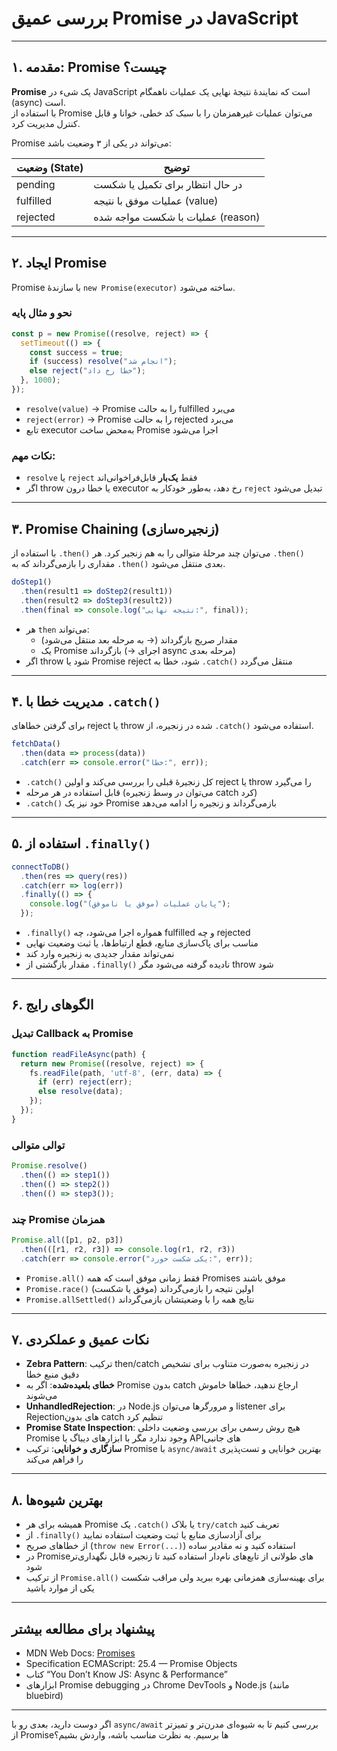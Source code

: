 # بررسی عمیق Promise در JavaScript

---

## ۱. مقدمه: Promise چیست؟

**Promise** یک شیء در JavaScript است که نمایندهٔ نتیجهٔ نهایی یک عملیات ناهمگام (async) است.  
با استفاده از Promise می‌توان عملیات غیرهمزمان را با سبک کد خطی، خوانا و قابل کنترل مدیریت کرد.  

Promise می‌تواند در یکی از ۳ وضعیت باشد:

| وضعیت (State)   | توضیح                                |
|------------------|---------------------------------------|
| pending          | در حال انتظار برای تکمیل یا شکست       |
| fulfilled        | عملیات موفق با نتیجه (value)         |
| rejected         | عملیات با شکست مواجه شده (reason)    |

---

## ۲. ایجاد Promise

Promise با سازندهٔ `new Promise(executor)` ساخته می‌شود.  

### نحو و مثال پایه

```js
const p = new Promise((resolve, reject) => {
  setTimeout(() => {
    const success = true;
    if (success) resolve("انجام شد");
    else reject("خطا رخ داد");
  }, 1000);
});
```

- `resolve(value)` → Promise را به حالت fulfilled می‌برد  
- `reject(error)` → Promise را به حالت rejected می‌برد  
- تابع executor به‌محض ساخت Promise اجرا می‌شود  

### نکات مهم:

- `resolve` یا `reject` فقط **یک‌بار** قابل‌فراخوانی‌اند  
- اگر throw یا خطا درون executor رخ دهد، به‌طور خودکار به `reject` تبدیل می‌شود

---

## ۳. Promise Chaining (زنجیره‌سازی)

با استفاده از `.then()` می‌توان چند مرحلهٔ متوالی را به هم زنجیر کرد. هر `.then()` مقداری را بازمی‌گرداند که به `.then()` بعدی منتقل می‌شود.

```js
doStep1()
  .then(result1 => doStep2(result1))
  .then(result2 => doStep3(result2))
  .then(final => console.log("نتیجه نهایی:", final));
```

- هر `then` می‌تواند:
  - مقدار صریح بازگرداند (→ به مرحله بعد منتقل می‌شود)  
  - یک Promise بازگرداند (→ اجرای async مرحله بعدی)  
- اگر throw شود یا Promise reject شود، خطا به `.catch()` منتقل می‌گردد  

---

## ۴. مدیریت خطا با `.catch()`

برای گرفتن خطاهای reject یا throw شده در زنجیره، از `.catch()` استفاده می‌شود.

```js
fetchData()
  .then(data => process(data))
  .catch(err => console.error("خطا:", err));
```

- `.catch()` کل زنجیرهٔ قبلی را بررسی می‌کند و اولین reject یا throw را می‌گیرد  
- قابل استفاده در هر مرحله (می‌توان در وسط زنجیره catch کرد)  
- `.catch()` خود نیز یک Promise بازمی‌گرداند و زنجیره را ادامه می‌دهد

---

## ۵. استفاده از `.finally()`

```js
connectToDB()
  .then(res => query(res))
  .catch(err => log(err))
  .finally(() => {
    console.log("پایان عملیات (موفق یا ناموفق)");
  });
```

- `.finally()` همواره اجرا می‌شود، چه fulfilled و چه rejected  
- مناسب برای پاک‌سازی منابع، قطع ارتباط‌ها، یا ثبت وضعیت نهایی  
- نمی‌تواند مقدار جدیدی به زنجیره وارد کند  
- مقدار بازگشتی از `.finally()` نادیده گرفته می‌شود مگر throw شود

---

## ۶. الگوهای رایج

### تبدیل Callback به Promise

```js
function readFileAsync(path) {
  return new Promise((resolve, reject) => {
    fs.readFile(path, 'utf-8', (err, data) => {
      if (err) reject(err);
      else resolve(data);
    });
  });
}
```

### توالی متوالی

```js
Promise.resolve()
  .then(() => step1())
  .then(() => step2())
  .then(() => step3());
```

### چند Promise همزمان

```js
Promise.all([p1, p2, p3])
  .then(([r1, r2, r3]) => console.log(r1, r2, r3))
  .catch(err => console.error("یکی شکست خورد:", err));
```

- `Promise.all()` فقط زمانی موفق است که همه Promises موفق باشند  
- `Promise.race()` اولین نتیجه را بازمی‌گرداند (موفق یا شکست)  
- `Promise.allSettled()` نتایج همه را با وضعیتشان بازمی‌گرداند

---

## ۷. نکات عمیق و عملکردی

- **Zebra Pattern**: ترکیب then/catch در زنجیره به‌صورت متناوب برای تشخیص دقیق منبع خطا  
- **خطای بلعیده‌شده**: اگر به Promise بدون catch ارجاع ندهید، خطاها خاموش می‌شوند  
- **UnhandledRejection**: در Node.js و مرورگرها می‌توان listener برای Rejectionهای بدون catch تنظیم کرد  
- **Promise State Inspection**: هیچ روش رسمی برای بررسی وضعیت داخلی Promise وجود ندارد مگر با ابزارهای دیباگ یا APIهای جانبی  
- **سازگاری و خوانایی**: ترکیب Promise با `async/await` بهترین خوانایی و تست‌پذیری را فراهم می‌کند

---

## ۸. بهترین شیوه‌ها

- همیشه برای هر Promise یک `.catch()` یا بلاک `try/catch` تعریف کنید  
- از `.finally()` برای آزادسازی منابع یا ثبت وضعیت استفاده نمایید  
- از خطاهای صریح (`throw new Error(...)`) استفاده کنید و نه مقادیر ساده  
- در Promiseهای طولانی از تابع‌های نام‌دار استفاده کنید تا زنجیره قابل نگهداری‌تر شود  
- از ترکیب `Promise.all()` برای بهینه‌سازی همزمانی بهره ببرید ولی مراقب شکست یکی از موارد باشید

---

## پیشنهاد برای مطالعه بیشتر

- MDN Web Docs: [Promises](https://developer.mozilla.org/en-US/docs/Web/JavaScript/Reference/Global_Objects/Promise)  
- Specification ECMAScript: 25.4 — Promise Objects  
- کتاب “You Don’t Know JS: Async & Performance”  
- ابزارهای Promise debugging در Chrome DevTools و Node.js (مانند bluebird)

---

اگر دوست دارید، بعدی رو با `async/await` بررسی کنیم تا به شیوه‌ای مدرن‌تر و تمیزتر از Promiseها برسیم. به نظرت مناسب باشه، واردش بشیم؟
